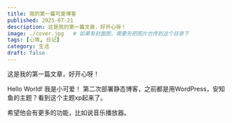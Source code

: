 ```yaml
---
title: 我的第一篇可爱博客
published: 2025-07-21
description: 这是我的第一篇文章，好开心呀！
image: ./cover.jpg   # 如果有封面图，需要先把图片也传到这个目录下
tags: [心情, 日记]
category: 生活
draft: false
---
```

这是我的第一篇文章，好开心呀！

Hello World! 我是小可爱！
第二次部署静态博客，之前都是用WordPress，安知鱼的主题？看到这个主题xp起来了。

希望他会有更多的功能，比如说音乐播放器。